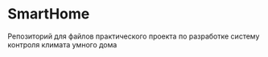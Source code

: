 # SmartHome
Репозиторий для файлов практического проекта по разработке систему контроля климата умного дома
